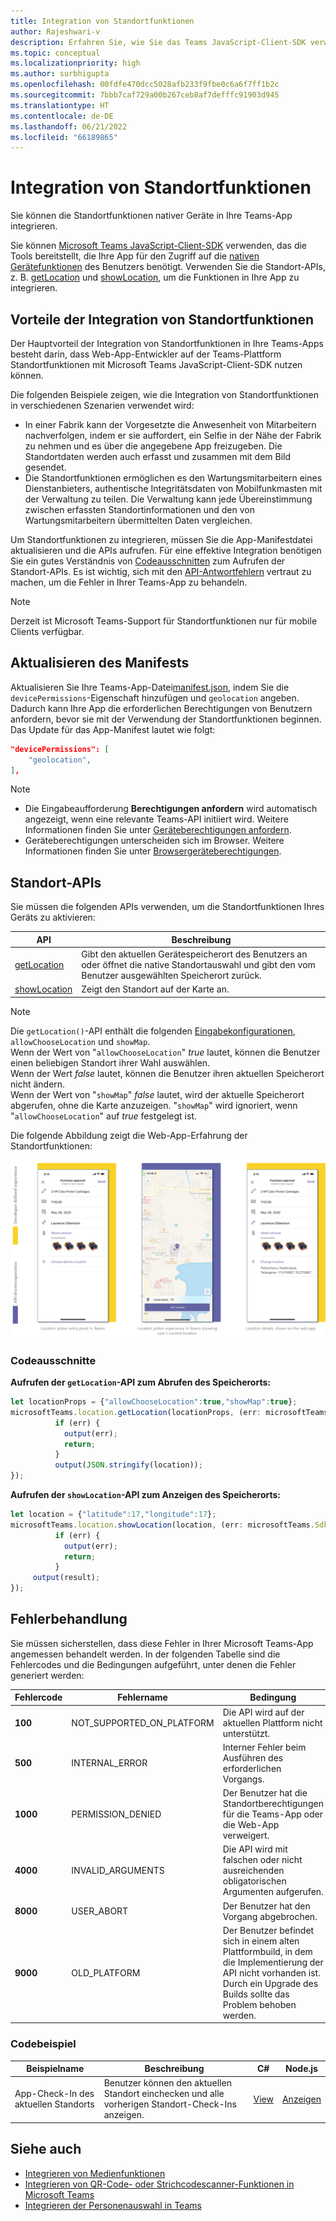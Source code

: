 ```yaml
---
title: Integration von Standortfunktionen
author: Rajeshwari-v
description: Erfahren Sie, wie Sie das Teams JavaScript-Client-SDK verwenden, um Standortfunktionen mithilfe von Codeausschnitten und Beispielen zu nutzen.
ms.topic: conceptual
ms.localizationpriority: high
ms.author: surbhigupta
ms.openlocfilehash: 00fdfe470dcc5028afb233f9fbe0c6a6f7ff1b2c
ms.sourcegitcommit: 7bbb7caf729a00b267ceb8af7defffc91903d945
ms.translationtype: HT
ms.contentlocale: de-DE
ms.lasthandoff: 06/21/2022
ms.locfileid: "66189865"
---
```

# <a name="integrate-location-capabilities"></a>Integration von Standortfunktionen

Sie können die Standortfunktionen nativer Geräte in Ihre Teams-App integrieren.  

Sie können [Microsoft Teams JavaScript-Client-SDK](/javascript/api/overview/msteams-client?view=msteams-client-js-latest&preserve-view=true) verwenden, das die Tools bereitstellt, die Ihre App für den Zugriff auf die [nativen Gerätefunktionen](native-device-permissions.md) des Benutzers benötigt. Verwenden Sie die Standort-APIs, z. B. [getLocation](/javascript/api/@microsoft/teams-js/location.locationprops) und [showLocation](/javascript/api/@microsoft/teams-js/location.locationprops?), um die Funktionen in Ihre App zu integrieren.

## <a name="advantages-of-integrating-location-capabilities"></a>Vorteile der Integration von Standortfunktionen

Der Hauptvorteil der Integration von Standortfunktionen in Ihre Teams-Apps besteht darin, dass Web-App-Entwickler auf der Teams-Plattform Standortfunktionen mit Microsoft Teams JavaScript-Client-SDK nutzen können.

Die folgenden Beispiele zeigen, wie die Integration von Standortfunktionen in verschiedenen Szenarien verwendet wird:

* In einer Fabrik kann der Vorgesetzte die Anwesenheit von Mitarbeitern nachverfolgen, indem er sie auffordert, ein Selfie in der Nähe der Fabrik zu nehmen und es über die angegebene App freizugeben. Die Standortdaten werden auch erfasst und zusammen mit dem Bild gesendet.
* Die Standortfunktionen ermöglichen es den Wartungsmitarbeitern eines Dienstanbieters, authentische Integritätsdaten von Mobilfunkmasten mit der Verwaltung zu teilen. Die Verwaltung kann jede Übereinstimmung zwischen erfassten Standortinformationen und den von Wartungsmitarbeitern übermittelten Daten vergleichen.

Um Standortfunktionen zu integrieren, müssen Sie die App-Manifestdatei aktualisieren und die APIs aufrufen. Für eine effektive Integration benötigen Sie ein gutes Verständnis von [Codeausschnitten](#code-snippets) zum Aufrufen der Standort-APIs.
Es ist wichtig, sich mit den [API-Antwortfehlern](#error-handling) vertraut zu machen, um die Fehler in Ihrer Teams-App zu behandeln.

> [!NOTE]
> Derzeit ist Microsoft Teams-Support für Standortfunktionen nur für mobile Clients verfügbar.

## <a name="update-manifest"></a>Aktualisieren des Manifests

Aktualisieren Sie Ihre Teams-App-Datei[manifest.json](../../resources/schema/manifest-schema.md#devicepermissions), indem Sie die `devicePermissions`-Eigenschaft hinzufügen und `geolocation` angeben. Dadurch kann Ihre App die erforderlichen Berechtigungen von Benutzern anfordern, bevor sie mit der Verwendung der Standortfunktionen beginnen. Das Update für das App-Manifest lautet wie folgt:

``` json
"devicePermissions": [
    "geolocation",
],
```

> [!NOTE]
>
> * Die Eingabeaufforderung **Berechtigungen anfordern** wird automatisch angezeigt, wenn eine relevante Teams-API initiiert wird. Weitere Informationen finden Sie unter [Geräteberechtigungen anfordern](native-device-permissions.md).
> * Geräteberechtigungen unterscheiden sich im Browser. Weitere Informationen finden Sie unter [Browsergeräteberechtigungen](browser-device-permissions.md).

## <a name="location-apis"></a>Standort-APIs

Sie müssen die folgenden APIs verwenden, um die Standortfunktionen Ihres Geräts zu aktivieren:

| API      | Beschreibung   |
| --- | --- |
|[getLocation](/javascript/api/@microsoft/teams-js/location.locationprops) | Gibt den aktuellen Gerätespeicherort des Benutzers an oder öffnet die native Standortauswahl und gibt den vom Benutzer ausgewählten Speicherort zurück. |
|[showLocation](/javascript/api/@microsoft/teams-js/location.locationprops?) | Zeigt den Standort auf der Karte an. |

> [!NOTE]
> Die `getLocation()`-API enthält die folgenden [Eingabekonfigurationen](/javascript/api/@microsoft/teams-js/microsoftteams.location.locationprops), `allowChooseLocation` und `showMap`.<br/> Wenn der Wert von "`allowChooseLocation`" *true* lautet, können die Benutzer einen beliebigen Standort ihrer Wahl auswählen.<br/>  Wenn der Wert *false* lautet, können die Benutzer ihren aktuellen Speicherort nicht ändern.<br/> Wenn der Wert von "`showMap`" *false* lautet, wird der aktuelle Speicherort abgerufen, ohne die Karte anzuzeigen. "`showMap`" wird ignoriert, wenn "`allowChooseLocation`" auf *true* festgelegt ist.

Die folgende Abbildung zeigt die Web-App-Erfahrung der Standortfunktionen:

![Web-App-Erfahrung für Standortfunktionen](../../assets/images/tabs/location-capability.png)

### <a name="code-snippets"></a>Codeausschnitte

**Aufrufen der `getLocation`-API zum Abrufen des Speicherorts:**

```javascript
let locationProps = {"allowChooseLocation":true,"showMap":true};
microsoftTeams.location.getLocation(locationProps, (err: microsoftTeams.SdkError, location: microsoftTeams.location.Location) => {
          if (err) {
            output(err);
            return;
          }
          output(JSON.stringify(location));
});
```

**Aufrufen der `showLocation`-API zum Anzeigen des Speicherorts:**

```javascript
let location = {"latitude":17,"longitude":17};
microsoftTeams.location.showLocation(location, (err: microsoftTeams.SdkError, result: boolean) => {
          if (err) {
            output(err);
            return;
          }
     output(result);
});
```

## <a name="error-handling"></a>Fehlerbehandlung

Sie müssen sicherstellen, dass diese Fehler in Ihrer Microsoft Teams-App angemessen behandelt werden. In der folgenden Tabelle sind die Fehlercodes und die Bedingungen aufgeführt, unter denen die Fehler generiert werden:

|Fehlercode |  Fehlername     | Bedingung|
| --------- | --------------- | -------- |
| **100** | NOT_SUPPORTED_ON_PLATFORM | Die API wird auf der aktuellen Plattform nicht unterstützt.|
| **500** | INTERNAL_ERROR | Interner Fehler beim Ausführen des erforderlichen Vorgangs.|
| **1000** | PERMISSION_DENIED |Der Benutzer hat die Standortberechtigungen für die Teams-App oder die Web-App verweigert.|
| **4000** | INVALID_ARGUMENTS | Die API wird mit falschen oder nicht ausreichenden obligatorischen Argumenten aufgerufen.|
| **8000** | USER_ABORT |Der Benutzer hat den Vorgang abgebrochen.|
| **9000** | OLD_PLATFORM | Der Benutzer befindet sich in einem alten Plattformbuild, in dem die Implementierung der API nicht vorhanden ist. Durch ein Upgrade des Builds sollte das Problem behoben werden.|

### <a name="code-sample"></a>Codebeispiel

|Beispielname | Beschreibung | C# | Node.js |
|----------------|-----------------|--------------|--------------|
| App-Check-In des aktuellen Standorts | Benutzer können den aktuellen Standort einchecken und alle vorherigen Standort-Check-Ins anzeigen.| [View](https://github.com/OfficeDev/Microsoft-Teams-Samples/tree/main/samples/app-checkin-location/csharp) | [Anzeigen](https://github.com/OfficeDev/Microsoft-Teams-Samples/tree/main/samples/app-checkin-location/nodejs) |

## <a name="see-also"></a>Siehe auch

* [Integrieren von Medienfunktionen](media-capabilities.md)
* [Integrieren von QR-Code- oder Strichcodescanner-Funktionen in Microsoft Teams](qr-barcode-scanner-capability.md)
* [Integrieren der Personenauswahl in Teams](people-picker-capability.md)
